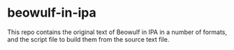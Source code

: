 beowulf-in-ipa
==============

This repo contains the original text of Beowulf in IPA in a number of formats, and the script file to build them from the source text file. 
